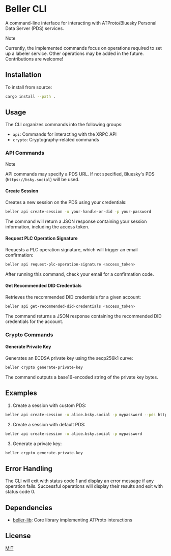 # Beller CLI

A command-line interface for interacting with ATProto/Bluesky Personal Data Server (PDS) services.

> [!NOTE]
> Currently, the implemented commands focus on operations required to set up a labeler service. Other operations may be added in the future. Contributions are welcome!

## Installation

To install from source:

```sh
cargo install --path .
```

## Usage

The CLI organizes commands into the following groups:

- `api`: Commands for interacting with the XRPC API
- `crypto`: Cryptography-related commands

### API Commands

> [!NOTE]
> API commands may specify a PDS URL. If not specified, Bluesky's PDS
> (`https://bsky.social`) will be used.

#### Create Session

Creates a new session on the PDS using your credentials:

```bash
beller api create-session -u your-handle-or-did -p your-password
```

The command will return a JSON response containing your session information, including the access token.

#### Request PLC Operation Signature

Requests a PLC operation signature, which will trigger an email confirmation:

```bash
beller api request-plc-operation-signature <access_token>
```

After running this command, check your email for a confirmation code.

#### Get Recommended DID Credentials

Retrieves the recommended DID credentials for a given account:

```bash
beller api get-recommended-did-credentials <access_token>
```

The command returns a JSON response containing the recommended DID credentials for the account.

### Crypto Commands

#### Generate Private Key

Generates an ECDSA private key using the secp256k1 curve:

```bash
beller crypto generate-private-key
```

The command outputs a base16-encoded string of the private key bytes.


## Examples

1. Create a session with custom PDS:

```bash
beller api create-session -u alice.bsky.social -p mypassword --pds https://custom-pds.example.com
```

2. Create a session with default PDS:

```bash
beller api create-session -u alice.bsky.social -p mypassword
```

3. Generate a private key:

```bash
beller crypto generate-private-key
```

## Error Handling

The CLI will exit with status code 1 and display an error message if any operation fails. Successful operations will display their results and exit with status code 0.

## Dependencies

- [beller-lib](../beller-lib): Core library implementing ATProto interactions

## License

[MIT](LICENSE)
